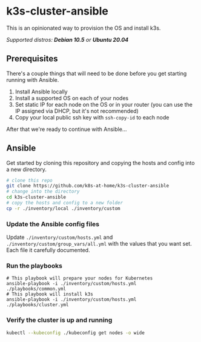 # k3s-cluster-ansible

This is an opinionated way to provision the OS and install k3s.

_Supported distros: **Debian 10.5** or **Ubuntu 20.04**_

## Prerequisites

There's a couple things that will need to be done before you get starting running with Ansible.

1) Install Ansible locally
2) Install a supported OS on each of your nodes
3) Set static IP for each node on the OS or in your router (you can use the IP assigned via DHCP, but it's not recommended)
4) Copy your local public ssh key with `ssh-copy-id` to each node

After that we're ready to continue with Ansible...

## Ansible

Get started by cloning this repository and copying the hosts and config into a new directory.

```bash
# clone this repo
git clone https://github.com/k8s-at-home/k3s-cluster-ansible
# change into the directory
cd k3s-cluster-ansible
# copy the hosts and config to a new folder
cp -r ./inventory/local ./inventory/custom
```

### Update the Ansible config files

Update `./inventory/custom/hosts.yml` and `./inventory/custom/group_vars/all.yml` with the values that you want set. Each file it carefully documented.

### Run the playbooks

```
# This playbook will prepare your nodes for Kubernetes
ansible-playbook -i ./inventory/custom/hosts.yml ./playbooks/common.yml
# This playbook will install k3s
ansible-playbook -i ./inventory/custom/hosts.yml ./playbooks/cluster.yml
```

### Verify the cluster is up and running

```bash
kubectl --kubeconfig ./kubeconfig get nodes -o wide
```
